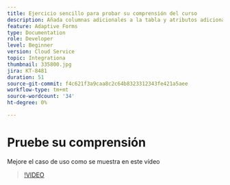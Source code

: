 ```yaml
---
title: Ejercicio sencillo para probar su comprensión del curso
description: Añada columnas adicionales a la tabla y atributos adicionales a los criterios de búsqueda
feature: Adaptive Forms
type: Documentation
role: Developer
level: Beginner
version: Cloud Service
topic: Integrationa
thumbnail: 335800.jpg
jira: KT-8481
duration: 51
source-git-commit: f4c621f3a9caa8c2c64b8323312343fe421a5aee
workflow-type: tm+mt
source-wordcount: '34'
ht-degree: 0%

---
```


# Pruebe su comprensión

Mejore el caso de uso como se muestra en este vídeo

>[!VIDEO](https://video.tv.adobe.com/v/335800?quality=12&learn=on)

